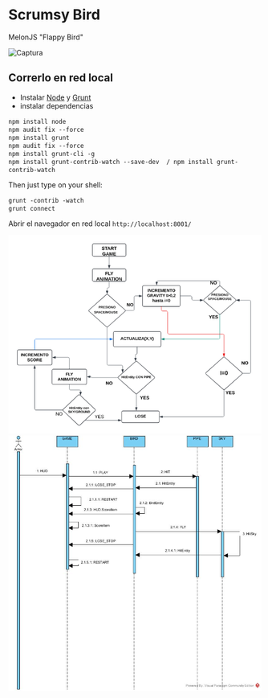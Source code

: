 Scrumsy Bird
===========

 MelonJS  "Flappy Bird"



![Captura](https://github.com/mateoquaglia/scrumsy-bird/assets/117778104/d33c95d9-8cd7-483c-b069-a9a983e75870)



## Correrlo en red local

- Instalar [Node](http://nodejs.org/download/) y [Grunt](http://gruntjs.com/)
- instalar dependencias

```
npm install node
npm audit fix --force
npm install grunt
npm audit fix --force
npm install grunt-cli -g
npm install grunt-contrib-watch --save-dev  / npm install grunt-contrib-watch 

```

Then just type on your shell:

```
grunt -contrib -watch
grunt connect
```

Abrir el navegador en red local `http://localhost:8001/`

![Diagrama de Flujo](https://github.com/nicoluduena04/portfolioNico/blob/439f66cee4009fbf5af650b8f1de1ba5d9a5e0f2/DiagramaDeFlujoIngSoftware.PNG)
![Diagrama de Secuencias](https://github.com/nicoluduena04/portfolioNico/blob/439f66cee4009fbf5af650b8f1de1ba5d9a5e0f2/IngSoftware.jpg)




